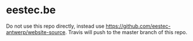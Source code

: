 # eestec.be

Do not use this repo directly, instead use https://github.com/eestec-antwerp/website-source. Travis will push to the master branch of this 
repo.

